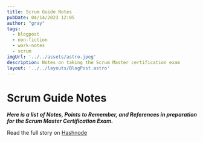 ```yaml
---
title: Scrum Guide Notes
pubDate: 04/14/2023 12:05
author: "gray"
tags:
  - blogpost
  - non-fiction
  - work-notes
  - scrum
imgUrl: '../../assets/astro.jpeg'
description: Notes on taking the Scrum Master certification exam
layout: '../../layouts/BlogPost.astro'
---
```


# Scrum Guide Notes


***Here is a list of Notes, Points to Remember, and References in preparation for the Scrum Master Certification Exam.***


Read the full story on [Hashnode](https://digracesion.hashnode.dev/scrum-guide-notes)
